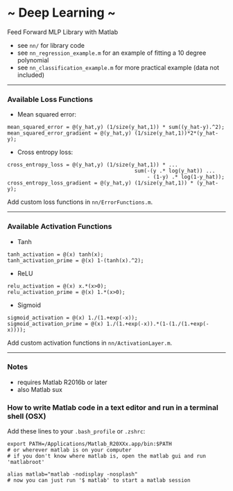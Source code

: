 # ~ Deep Learning ~
Feed Forward MLP Library with Matlab

* see `nn/` for library code
* see `nn_regression_example.m` for an example of fitting a 10 degree polynomial
* see `nn_classification_example.m` for more practical example (data not included)

---

### Available Loss Functions
* Mean squared error: 
```
mean_squared_error = @(y_hat,y) (1/size(y_hat,1)) * sum((y_hat-y).^2);
mean_squared_error_gradient = @(y_hat,y) (1/size(y_hat,1))*2*(y_hat-y);
```

* Cross entropy loss: 
```
cross_entropy_loss = @(y_hat,y) (1/size(y_hat,1)) * ...
                                         sum(-(y .* log(y_hat)) ...
                                             - (1-y) .* log(1-y_hat));
cross_entropy_loss_gradient = @(y_hat,y) (1/size(y_hat,1)) * (y_hat-y);
```

Add custom loss functions in `nn/ErrorFunctions.m`.

---

### Available Activation Functions
* Tanh
```
tanh_activation = @(x) tanh(x);
tanh_activation_prime = @(x) 1-(tanh(x).^2);
```
* ReLU
```
relu_activation = @(x) x.*(x>0);
relu_activation_prime = @(x) 1.*(x>0);
```
* Sigmoid
```
sigmoid_activation = @(x) 1./(1.+exp(-x));
sigmoid_activation_prime = @(x) 1./(1.+exp(-x)).*(1-(1./(1.+exp(-x))));
```

Add custom activation functions in `nn/ActivationLayer.m`.

---

### Notes
* requires Matlab R2016b or later
* also Matlab sux

### How to write Matlab code in a text editor and run in a terminal shell (OSX)

Add these lines to your `.bash_profile` or `.zshrc`:
```
export PATH=/Applications/Matlab_R20XXx.app/bin:$PATH
# or wherever matlab is on your computer
# if you don't know where matlab is, open the matlab gui and run 'matlabroot'

alias matlab="matlab -nodisplay -nosplash"
# now you can just run '$ matlab' to start a matlab session
```